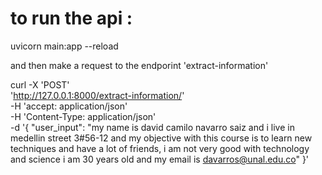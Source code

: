 

# to run the api :

uvicorn main:app --reload

and then make a request to the endporint 'extract-information'


curl -X 'POST' \
  'http://127.0.0.1:8000/extract-information/' \
  -H 'accept: application/json' \
  -H 'Content-Type: application/json' \
  -d '{
  "user_input": "my name is david camilo navarro saiz and i live in medellin street 3#56-12 and my objective with this course is to learn new techniques and have a lot of friends, i am not very good with technology and science i am 30 years old and my email is davarros@unal.edu.co"
}'


